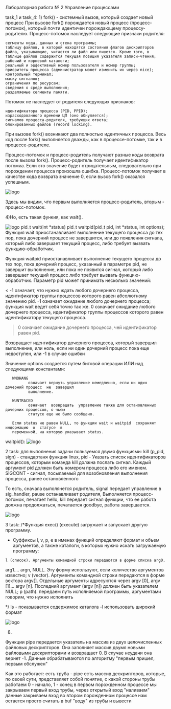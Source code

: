 Лабораторная работа № 2
Управление процессами

task_1 и task_4:
1)
fork() - системный вызов, который создает новый процесс
При вызове fork() порождается новый процесс (процесс-потомок), который почти идентичен порождающему процессу-родителю. 
Процесс-потомок наследует следующие признаки родителя:

    сегменты кода, данных и стека программы;
    таблицу файлов, в которой находятся состояния флагов дескрипторов файла, указывающие, читается ли файл или пишется. Кроме того, в таблице файлов содержится текущая позиция указателя записи-чтения;
    рабочий и корневой каталоги;
    реальный и эффективный номер пользователя и номер группы;
    приоритеты процесса (администратор может изменить их через nice);
    контрольный терминал;
    маску сигналов;
    ограничения по ресурсам;
    сведения о среде выполнения;
    разделяемые сегменты памяти.

Потомок не наследует от родителя следующих признаков:

    идентификатора процесса (PID, PPID);
    израсходованного времени ЦП (оно обнуляется);
    сигналов процесса-родителя, требующих ответа;
    блокированных файлов (record locking).

При вызове fork() возникают два полностью идентичных процесса. 
Весь код после fork() выполняется дважды, как в процессе-потомке, так и в процессе-родителе.

Процесс-потомок и процесс-родитель получают разные коды возврата после вызова fork(). Процесс-родитель получает 
идентификатор потомка. Если это значение будет отрицательным, следовательно при порождении процесса произошла 
ошибка. Процесс-потомок получает в качестве кода возврата значение 0, если вызов fork() оказался успешным. 
 
![logo](https://i.ibb.co/hm7hHPg/2020-04-09-17-01-09.png)

Здесь мы видим, что первым выполняется процесс-родитель, вторым - процесс-потомок.

4)Но, есть такая функия, как wait().  

![logo](https://i.ibb.co/cD6XpyL/2020-04-09-17-11-16.png)
 pid_t wait(int *status)
 pid_t waitpid(pid_t pid, int *status, int options);
Функция wait приостанавливает выполнение текущего процесса до тех пор, пока дочерний процесс не завершится, или до 
появления сигнала, который либо завершает текущий процесс, либо требует вызвать функцию-обработчик. 

Функция waitpid приостанавливает выполнение текущего процесса до тех пор, пока дочерний процесс, указанный в параметре 
pid, не завершит выполнение, или пока не появится сигнал, который либо завершает текущий процесс либо требует вызвать 
функцию-обработчик.
Параметр pid может принимать несколько значений:

< -1
    означает, что нужно ждать любого дочернего процесса, идентификатор группы процессов которого равен абсолютному значению pid. 
-1
    означает ожидание любого дочернего процесса; функция wait ведет себя точно так же. 
0
    означает ожидание любого дочернего процесса, идентификатор группы процессов которого равен идентификатору текущего процесса. 
> 0
    означает ожидание дочернего процесса, чей идентификатор равен pid. 

Возвращает идентификатор дочернего процесса, который завершил выполнение, или ноль, если ни один дочерний процесс 
пока еще недоступен, или -1 в случае ошибки 

Значение options создается путем битовой операции ИЛИ над следующими константами:

       WNOHANG
              означает вернуть управление немедленно, если ни один дочерний процесс  не  завершил
              выполнение.

       WUNTRACED
              означает  возвращать  управление также для остановленных дочерних процессов, о чьем
              статусе еще не было сообщено.

       Если status не равен NULL, то функции wait и waitpid  сохраняют  информацию  о  статусе  в
       переменной, на которую указывает status.
       
       
 waitpid():
![logo](https://i.ibb.co/p2WYq9r/2020-04-09-17-34-39.png)      
       
2 task: 
для выполнения задачи пользуемся двумя функциями:
kill (p_pid, sign) - стандартаня функция linux, pid - Указать список идентификаторов процессов, которым команда 
kill должна послать сигнал. Каждый аргумент pid должен быть номером процесса либо его именем.
SIGCONT - сигнал, посылаемый для возобновления выполнения процесса, ранее остановленного 

То есть, сначала выполянется родитель, signal передает управление в sig_handler, pause останавливает родителя,
Выполняется процесс-потомок, печатает hello, kill передает сигнал функции, что ее работа должна продолжаться,
печатается goodbye, работа завершается. 

![logo](https://i.ibb.co/rsV87cx/2020-04-09-17-39-53.png)

3 task:
/*Функция exec() (execute) загружает и запускает другую программу.
   
   *  Суффиксы l, v, p, e в именах функций определяют формат и объем аргументов,
   а также каталоги, в которых нужно искать загружаемую программу:

    l (список). Аргументы командной строки передаются в форме списка arg0,
   arg1.... argn, NULL. Эту форму используют, если количество аргументов
   известно; v (vector). Аргументы командной строки передаются в форме вектора
   argv[]. Отдельные аргументы адресуются через argv [0], argv [1]... argv [n].
   Последний аргумент (argv [n]) должен быть указателем NULL; p (path).
   передаем путь исполняемой программы, аргументами говорим, что  нужно исполнить

   */
ls - показывается содержимое каталога
-l                         использовать широкий формат

![logo](https://i.ibb.co/qF4Q8bW/2020-04-09-17-42-34.png)

8.
Функции pipe передается указатель на массив из двух целочисленных файловых дескрипторов. Она заполняет массив двумя 
новыми файловыми дескрипторами и возвращает 0. В случае неудачи она вернет -1.
Данные обрабатываются по алгоритму "первым пришел, первым обслужен"

Как это работает:
есть труба - pipe
есть массив дескрипторов, которые, по своей сути, представляет собой понятие, с какой стороны трубы работаем
0 - начало, 1 - конец
в первом порожденном процессе мы закрываем первый вход трубы, через открытый вход "наливаем" данные
закрываем вход
во втором порожденном процессе нам остается просто считать в buf "воду" из трубы 
и вывести
